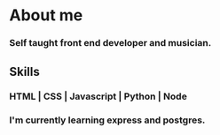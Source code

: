 # About me
### Self taught front end developer and musician.
 ## Skills
 ### HTML | CSS | Javascript | Python | Node
 ###  I'm currently learning express and postgres.
    

